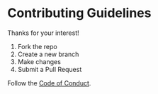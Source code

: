 # Contributing Guidelines

Thanks for your interest!

1. Fork the repo
2. Create a new branch
3. Make changes
4. Submit a Pull Request

Follow the [Code of Conduct](CODE_OF_CONDUCT.md).
